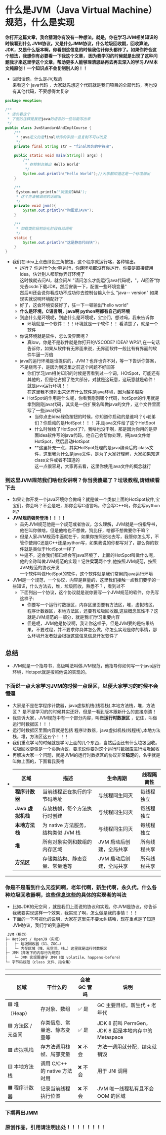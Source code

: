 # 什么是JVM（Java Virtual Machine）规范，什么是实现  
**你打开这篇文章，我会猜测你有没有一种想法，就是，你在学习JVM相关知识的时候看到什么 
JVM协议，又是什么JMM协议，什么垃圾回收期，回收算法，JDK，又是什么版本啊，你看到这信息的时候我估计你头都炸了。如果你符合这个想法，我想你有必要看一下我这个文章，
因为我学习的时候就是出现了这种问题我才来这里学这个文章，帮助更多人能够理清思路再去再去深入的学习JVM本文纯原创！一个知识点不会复制别人的！！**  
- 回归话题，什么是JV,规范  
来看这个 java代码 ，大家就先想这个代码就是我们项目的全部代码，再也没有其他代码，不要想得太复杂
```java
package vmoption;

/**
 * 请先看这个
 * 下面的注释是我把java的语言的一些功能写出来
 */
public class JvmStandardAndImplCourse {
    /**
     * java定义的是final修饰的字段一旦复制不可以改变
     */
    private final String str = "final修饰的字符串";

    public static void main(String[] args) {
        /**
         * 在控制台输出 Hello World"
         */
        System.out.println("Hello World");//大家都知道这是一个标准输出
    }

    /**
     System.out.println("狗蛋爱JAVA");
     * 这个方法被调用的话输出
     */
    private void jvm(){
        System.out.println("狗蛋爱JAVA");
    }

    /**
     * 加载类阶段初始化阶段自动调用
     */
    static {
        System.out.println("这是静态代码块");
    }
}

```  
- 我们在idea上点击绿色三角按钮，这个程序就运行咯，各种输出。  
  - 运行？ 你运行个der啊运行，你连环境都没有你运行，你要是直接使用idea，估计别人都帮你弄好环境了  
这时候就去问AI，就会问AI "请问怎么才能运行java代码呢，"，AI回答“你先去csdn下载JDK，然后安装一下，配置一些环境变量”  
然后AI还会说你看成功不成功你去控制台输入什么 "java-- version" 如果现实就说明环境配好了
  - 好了，这会环境安装好了，狂一下一顿输出"hello world" 
  - **什么是环境，C语言啊，java啊 python啊都有自己的环境**  
  - 到底什么是环境呢，到底什么是环境呢，宝宝们，想过吗，我来告诉你  
    - 环境就是一个软件！！！环境就是一个软件！！ 看清楚了，就是一个软件  
  - 你说环境就是软件，怎么没界面呢？  
    - 真low，你是不是软件就是你打开的VSCODE? IDEA? WPS?,在一句话告诉你，如果从软件有无界面来说，无界面软件一般比有有界面的软件牛逼一万倍  
  - java的运行环境是谁提供的，JVM？也许也许不对，等一下告诉你答案，不是绕弯子，是因为到这里之前这个问题不好回答 
    - 你们学习jvm相关知识的时候是否看到过一个词，HOtSpot，可能还有其他的，但是他占据了绝大部分，对就是这玩意，这玩意就是软件！就是java运行环境！！  
在这里我不想列出来还有什么软件是java环境，因为越多越杂  
    - HotSpot的作用是什么呢，你看我刚刚哪个代码，hotSpot的作用就是拿到刚刚java代码，其实是一份扩展名叫做java的文件，这个文件里面写了一些java代码  
       - 当你点击idea绿色按钮的时候，你知道你启动的是谁吗？小老弟们？你启动的是HotSpot！！！ 并且java文件给了这个HotSpot  
       - 什么时候给了HotSpot了?，我啥也没干啊，那是因为你用的是界面idea软件写的java代码，他自己会帮你处理，把java文件给HotSpot，然后启动HotSpot  
       - **这里补充一点，其实HotSpot处理的是java编译后的.class文件，这里我为什么是java文件，是为了大家好理解，大家如果知道class文件或者不知道的  
这一点很容易，大家再去看，这里你使用java文件的概念就行 
### 到这里JVM规范我们啥也没讲啊？你当我傻逼了？垃圾教程,请继续看下去  
  - 如果让你开发一个java环境你会做吗？就是做一个类似上面的HotSpot软件,宝宝们，你会吗？不会是吧，那你会写C语言吗，你会写C++吗，你会写python吗?  
  - **JVM规范强势登场！！！！**  
    - 首先JVM规范他是一个规范或者协议，怎么理解，JVM就是一份指导书，他在叫你做啥，但是他啥也不想做，狗比仔，啥都不想做要你干嘛？  
    - 但是人家JVM规范牛逼就在于，如果你按照说地去写，我管你怎么写，不管你使用C还是C++还是python写，如果我说的你都写对了，那么你的软件就是类似于HotSpot一样了  
    - 牛逼不，这会我们都已经会写java环境了，上面的HotSpot叫做什么呢，他的全称叫做JVM规范的实现！记住**实现**两个字,他按照JVM规范，按照JVM规范的协议开发  
一个软件叫做HotSpot的软件，这个软件就是我们常用的java运行环境  
- JVM是一个规范，一个协议，内容是巨量的，这里我们接触一点我们要学的一些知识，什么方法去，堆，垃圾回收，熟悉不？，看到过不  
  - 下面列出一个协议，这个协议就是说你要写一个JVM规范的软件，你先写这样子:  
    - 你要写一个运行时数据区，内存区里面要有方法区，堆，虚拟栈区，程序计数器区，本地方法区，还要有垃圾回收器,这些概念属性不？这就是JVM规范的一部分，就是我i们学习重要内容  
    - 但是呢，JVM他是协议啊，我让你这样子，但是JVM要的是结果结果，不要过程，并不要求你具体怎么做，你怎么实现是你的事情，那么环境开发者就会根据这些信息信息开发软件了  
## 总结
- JVM就是一个指导书，高级叫法叫做JVM规范，他指导你如何写一个java运行环境，Hotspot就是按照他说的实现的。  
### 下面说一点大家学习JVM的时候一点误区，以便大家学习的时候不会懵逼  
- 大家是不是在学程序计数器，java虚拟机栈(线程栈),本地方法栈，堆，方法区？ 是不是学习的的时候其实还好，但是一看到版本跟新什么的直接崩溃！  
- 我告诉大家，JVM规范中有一个部分内容，叫做**运行时数据区** ，记住，叫做运行时数据区！！！
- 运行时数据区里面内容就是包括 程序计数器，java虚拟机栈(线程栈),本地方法栈，堆，方法区这五个！！！  
- 我们重点学习的时候就是学习上面的几个东西，当然后面还有什么垃圾回收。垃圾回收更像是一个协助协议，要求说你要对这个运行时数据库进行垃圾回收  
- 再解决大家一个问题，就是JVM的运行时数据区的协议非常**稳定**的，名字就是叫做上面的，下面看我表格    
- 
  | 区域            | 描述                       | 生命周期           | 线程隔离性  |
  | ------------- | ------------------------ | -------------- | ------ |
  | **程序计数器**     | 当前线程正在执行的字节码地址           | 与线程同生同灭        | 每线程独立  |
  | **Java 虚拟机栈** | 存放栈帧，每个方法执行时创建           | 与线程同生同灭        | 每线程独立  |
  | **本地方法栈**     | 为 native 方法服务，结构类似 JVM 栈 | 与线程同生同灭        | 每线程独立  |
  | **堆**         | 所有对象实例和数组的内存区域           | JVM 启动后创建，全局共享 | 所有线程共享 |
  | **方法区**       | 存储类结构、静态变量、常量池等          | JVM 启动后创建，全局共享 | 所有线程共享 |  
---  
### 你是不是看到什么元空间啊，老年代啊，新生代啊，永久代，什么各种垃圾回收器啊，这些信息这些的具体的实现者的叫法  
- 比如JDK的元空间 ，就是我们上面说的协议和实现，你JVM是协议，你告诉我我要实现这样一个效果，我实现了啊，怎么做是我的事情！！！  
- 下面的一下可视化的说明，大家在这里先不要太纠结哈，现在重点是了知道JVM协议，我们学的到底是啥  
```markdown
 JVM（规范）
├─ HotSpot / OpenJ9（实现）
│   ├─ 垃圾回收器（G1、ZGC…）
│   └─ 内存区域（堆、元空间、栈…）这里就是运行时数据区
├─ JMM（并发下的内存行为规范）
│   └─ JVM 实现需遵守 JMM（如 volatile、happens-before）
└─ 字节码规范（class 文件、指令集）


```  
---  
| 区域           | 干什么的                   | 会被 GC 管吗 | 说明                                  |
| ------------ | ---------------------- | -------- |-------------------------------------|
| 🟩 堆（Heap）   | 存对象、数组                 | ✅ 是      | GC 主要目标，新生代 + 老年代                   |
| 🟦 方法区 / 元空间 | 存类信息、常量池、静态变量等         | ✅ 是      | JDK 8 前叫 PermGen，JDK 8 起是本地内存中的 Metaspace |
| 🟥 虚拟机栈      | 存方法调用栈帧、局部变量           | ❌ 不会     | 方法一调用就分配，结束就销毁                      |
| 🟨 本地方法栈     | 调用 C/C++ 的 native 方法时用 | ❌ 不会     | 用于 JNI 调用                           |
| 🟧 程序计数器     | 记录当前线程执行位置             | ❌ 不会     | JVM 唯一线程私有且不会 OOM 的区域               |

### 下期再出JMM
### 原创作品，引用请注明出处！！！！！！！！
      
